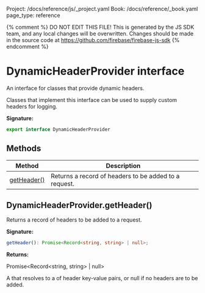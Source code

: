 Project: /docs/reference/js/_project.yaml
Book: /docs/reference/_book.yaml
page_type: reference

{% comment %}
DO NOT EDIT THIS FILE!
This is generated by the JS SDK team, and any local changes will be
overwritten. Changes should be made in the source code at
https://github.com/firebase/firebase-js-sdk
{% endcomment %}

# DynamicHeaderProvider interface
An interface for classes that provide dynamic headers.

Classes that implement this interface can be used to supply custom headers for logging.

<b>Signature:</b>

```typescript
export interface DynamicHeaderProvider 
```

## Methods

|  Method | Description |
|  --- | --- |
|  [getHeader()](./telemetry_.dynamicheaderprovider.md#dynamicheaderprovidergetheader) | Returns a record of headers to be added to a request. |

## DynamicHeaderProvider.getHeader()

Returns a record of headers to be added to a request.

<b>Signature:</b>

```typescript
getHeader(): Promise<Record<string, string> | null>;
```
<b>Returns:</b>

Promise&lt;Record&lt;string, string&gt; \| null&gt;

A  that resolves to a  of header key-value pairs, or null if no headers are to be added.

